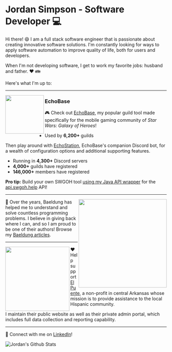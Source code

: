 # Jordan Simpson - Software Developer :computer:

Hi there! :smile: I am a full stack software engineer that is passionate about creating innovative software solutions. I'm constantly looking for ways to apply software automation to improve quality of life, both for users and developers.

When I'm not developing software, I get to work my favorite jobs: husband and father. :heart: :family:

Here's what I'm up to:

---

[<img width="120" align='left' src="https://echobase.app/images/icon/ms-icon-150x150.png">](https://echobase.app)

### EchoBase

:video_game: Check out [EchoBase](https://echobase.app), my popular guild tool made specifically for the mobile gaming community of *Star Wars: Galaxy of Heroes*!

* Used by **6,200+** guilds

Then play around with [EchoStation](https://discordapp.com/api/oauth2/authorize?client_id=416767534528987137&scope=bot&permissions=805829696), EchoBase's companion Discord bot, for a wealth of configuration options and additional supporting features.

* Running in **4,300+** Discord servers
* **4,000+** guilds have registered
* **146,000+** members have registered

**Pro tip:** Build your own SWGOH tool [using my Java API wrapper](https://github.com/j0rdanit0/api-swgoh-help) for the [api.swgoh.help](https://api.swgoh.help) API!

---

[<img width="275" align='right' src="https://www.baeldung.com/wp-content/themes/baeldung/icon/logo.svg">](https://www.baeldung.com/author/jordansimpson/)

:seedling: Over the years, Baeldung has helped me to understand and solve countless programming problems. I believe in giving back where I can, and so I am proud to be one of their authors! Browse my [Baeldung articles](https://www.baeldung.com/author/jordansimpson/).

---

[<img width="200" align='left' src="https://elpuentesearcy.org/images/logo_en.png">](https://elpuentesearcy.org)

:heart: Help support [El Puente](https://elpuentesearcy.org), a non-profit in central Arkansas whose mission is to provide assistance to the local Hispanic community.

I maintain their public website as well as their private admin portal, which includes full data collection and reporting capability.

---

:link: Connect with me on [LinkedIn](https://www.linkedin.com/in/jordan-simpson-dev/)!


![Jordan's Github Stats](https://github-readme-stats.vercel.app/api?username=j0rdanit0&show_icons=true&theme=nord&count_private=true)

<!--

Emoji cheatsheet: https://www.webfx.com/tools/emoji-cheat-sheet/
Markdown cheatsheet: https://guides.github.com/pdfs/markdown-cheatsheet-online.pdf

Dynamic readme content example via Github Actions: https://github.com/simonw

-->
